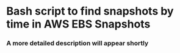 # Bash script to find snapshots by time in AWS EBS Snapshots
### A more detailed description will appear shortly 
